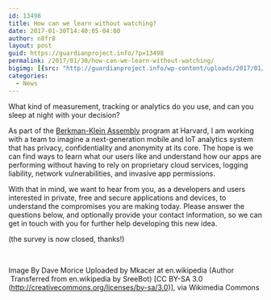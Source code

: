 ```yaml
---
id: 13498
title: How can we learn without watching?
date: 2017-01-30T14:40:05-04:00
author: n8fr8
layout: post
guid: https://guardianproject.info/?p=13498
permalink: /2017/01/30/how-can-we-learn-without-watching/
bigimg: [{src: "http://guardianproject.info/wp-content/uploads/2017/01/1024px-Blindfold_Marathon.jpg",}]
categories:
  - News
---
```

What kind of measurement, tracking or analytics do you use, and can you sleep at night with your decision?

As part of the [Berkman-Klein Assembly](https://berkmankleinassembly.org/) program at Harvard, I am working with a team to imagine a next-generation mobile and IoT analytics system that has privacy, confidentiality and anonymity at its core. The hope is we can find ways to learn what our users like and understand how our apps are performing without having to rely on proprietary cloud services, logging liability, network vulnerabilities, and invasive app permissions.

With that in mind, we want to hear from you, as a developers and users interested in private, free and secure applications and devices, to understand the compromises you are making today. Please answer the questions below, and optionally provide your contact information, so we can get in touch with you for further help developing this new idea.

(the survey is now closed, thanks!)

 

Image By Dave Morice Uploaded by Mkacer at en.wikipedia (Author  Transferred from en.wikipedia by SreeBot) [CC BY-SA 3.0 (http://creativecommons.org/licenses/by-sa/3.0)], via Wikimedia Commons